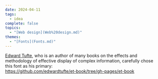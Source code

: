 ```yaml
---  
date: 2024-04-11  
tags:  
  - idea  
complete: false  
topics:  
  - "[Web design](Web%20design.md)"  
themes:  
  - "[Fonts](Fonts.md)"  
---  
```

[Edward Tufte](Edward%20Tufte.md), who is an author of many books on the effects and methodology of effective display of complex information, carefully chose this font as his primary:  
https://github.com/edwardtufte/et-book/tree/gh-pages/et-book  
